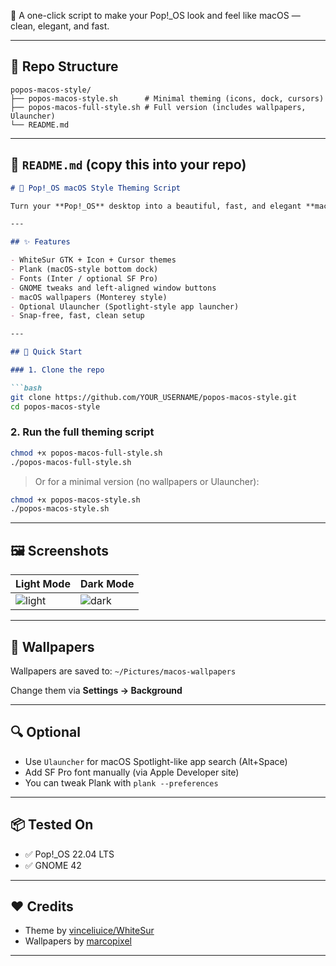 🍏 A one-click script to make your Pop!\_OS look and feel like macOS — clean, elegant, and fast.

---

## 🧱 Repo Structure

```
popos-macos-style/
├── popos-macos-style.sh      # Minimal theming (icons, dock, cursors)
├── popos-macos-full-style.sh # Full version (includes wallpapers, Ulauncher)
└── README.md
```

---

## 📄 `README.md` (copy this into your repo)

````markdown
# 🍏 Pop!_OS macOS Style Theming Script

Turn your **Pop!_OS** desktop into a beautiful, fast, and elegant **macOS-like system** with one script.

---

## ✨ Features

- WhiteSur GTK + Icon + Cursor themes
- Plank (macOS-style bottom dock)
- Fonts (Inter / optional SF Pro)
- GNOME tweaks and left-aligned window buttons
- macOS wallpapers (Monterey style)
- Optional Ulauncher (Spotlight-style app launcher)
- Snap-free, fast, clean setup

---

## 🚀 Quick Start

### 1. Clone the repo

```bash
git clone https://github.com/YOUR_USERNAME/popos-macos-style.git
cd popos-macos-style
````

### 2. Run the full theming script

```bash
chmod +x popos-macos-full-style.sh
./popos-macos-full-style.sh
```

> Or for a minimal version (no wallpapers or Ulauncher):

```bash
chmod +x popos-macos-style.sh
./popos-macos-style.sh
```

---

## 🖼 Screenshots

| Light Mode                      | Dark Mode                     |
| ------------------------------- | ----------------------------- |
| ![light](screenshots/light.jpg) | ![dark](screenshots/dark.jpg) |

---

## 📁 Wallpapers

Wallpapers are saved to:
`~/Pictures/macos-wallpapers`

Change them via **Settings → Background**

---

## 🔍 Optional

* Use `Ulauncher` for macOS Spotlight-like app search (Alt+Space)
* Add SF Pro font manually (via Apple Developer site)
* You can tweak Plank with `plank --preferences`

---

## 📦 Tested On

* ✅ Pop!\_OS 22.04 LTS
* ✅ GNOME 42

---

## ❤️ Credits

* Theme by [vinceliuice/WhiteSur](https://github.com/vinceliuice/WhiteSur-gtk-theme)
* Wallpapers by [marcopixel](https://github.com/marcopixel/monterey-wallpapers)

---
